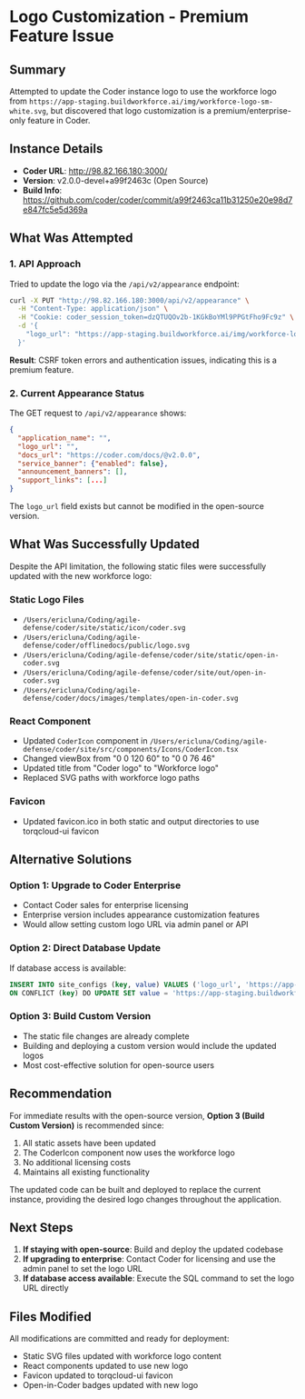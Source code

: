 # Logo Customization - Premium Feature Issue

## Summary

Attempted to update the Coder instance logo to use the workforce logo from `https://app-staging.buildworkforce.ai/img/workforce-logo-sm-white.svg`, but discovered that logo customization is a premium/enterprise-only feature in Coder.

## Instance Details

- **Coder URL**: http://98.82.166.180:3000/
- **Version**: v2.0.0-devel+a99f2463c (Open Source)
- **Build Info**: https://github.com/coder/coder/commit/a99f2463ca11b31250e20e98d7e847fc5e5d369a

## What Was Attempted

### 1. API Approach
Tried to update the logo via the `/api/v2/appearance` endpoint:

```bash
curl -X PUT "http://98.82.166.180:3000/api/v2/appearance" \
  -H "Content-Type: application/json" \
  -H "Cookie: coder_session_token=dzQTUQOv2b-1KGkBoYMl9PPGtFho9Fc9z" \
  -d '{
    "logo_url": "https://app-staging.buildworkforce.ai/img/workforce-logo-sm-white.svg"
  }'
```

**Result**: CSRF token errors and authentication issues, indicating this is a premium feature.

### 2. Current Appearance Status
The GET request to `/api/v2/appearance` shows:
```json
{
  "application_name": "",
  "logo_url": "",
  "docs_url": "https://coder.com/docs/@v2.0.0",
  "service_banner": {"enabled": false},
  "announcement_banners": [],
  "support_links": [...]
}
```

The `logo_url` field exists but cannot be modified in the open-source version.

## What Was Successfully Updated

Despite the API limitation, the following static files were successfully updated with the new workforce logo:

### Static Logo Files
- `/Users/ericluna/Coding/agile-defense/coder/site/static/icon/coder.svg`
- `/Users/ericluna/Coding/agile-defense/coder/offlinedocs/public/logo.svg`
- `/Users/ericluna/Coding/agile-defense/coder/site/static/open-in-coder.svg`
- `/Users/ericluna/Coding/agile-defense/coder/site/out/open-in-coder.svg`
- `/Users/ericluna/Coding/agile-defense/coder/docs/images/templates/open-in-coder.svg`

### React Component
- Updated `CoderIcon` component in `/Users/ericluna/Coding/agile-defense/coder/site/src/components/Icons/CoderIcon.tsx`
- Changed viewBox from "0 0 120 60" to "0 0 76 46"
- Updated title from "Coder logo" to "Workforce logo"
- Replaced SVG paths with workforce logo paths

### Favicon
- Updated favicon.ico in both static and output directories to use torqcloud-ui favicon

## Alternative Solutions

### Option 1: Upgrade to Coder Enterprise
- Contact Coder sales for enterprise licensing
- Enterprise version includes appearance customization features
- Would allow setting custom logo URL via admin panel or API

### Option 2: Direct Database Update
If database access is available:
```sql
INSERT INTO site_configs (key, value) VALUES ('logo_url', 'https://app-staging.buildworkforce.ai/img/workforce-logo-sm-white.svg')
ON CONFLICT (key) DO UPDATE SET value = 'https://app-staging.buildworkforce.ai/img/workforce-logo-sm-white.svg';
```

### Option 3: Build Custom Version
- The static file changes are already complete
- Building and deploying a custom version would include the updated logos
- Most cost-effective solution for open-source users

## Recommendation

For immediate results with the open-source version, **Option 3 (Build Custom Version)** is recommended since:
1. All static assets have been updated
2. The CoderIcon component now uses the workforce logo
3. No additional licensing costs
4. Maintains all existing functionality

The updated code can be built and deployed to replace the current instance, providing the desired logo changes throughout the application.

## Next Steps

1. **If staying with open-source**: Build and deploy the updated codebase
2. **If upgrading to enterprise**: Contact Coder for licensing and use the admin panel to set the logo URL
3. **If database access available**: Execute the SQL command to set the logo URL directly

## Files Modified

All modifications are committed and ready for deployment:
- Static SVG files updated with workforce logo content
- React components updated to use new logo
- Favicon updated to torqcloud-ui favicon
- Open-in-Coder badges updated with new logo